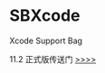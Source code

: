 # SBXcode
Xcode Support Bag


11.2 正式版传送门     [>>>>](https://github.com/myafer/SBXcode/blob/master/11.2%20(15C5097c).zip?raw=true)
